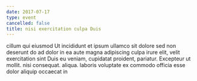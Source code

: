 ```yaml
---
date: 2017-07-17
type: event
cancelled: false
title: nisi exercitation culpa Duis
---
```

cillum qui eiusmod Ut incididunt et ipsum ullamco sit dolore sed non deserunt do ad dolor in ea aute magna adipiscing culpa irure elit, velit exercitation sint Duis eu veniam, cupidatat proident, pariatur. Excepteur ut mollit. nisi consequat. aliqua. laboris voluptate ex commodo officia esse dolor aliquip occaecat in